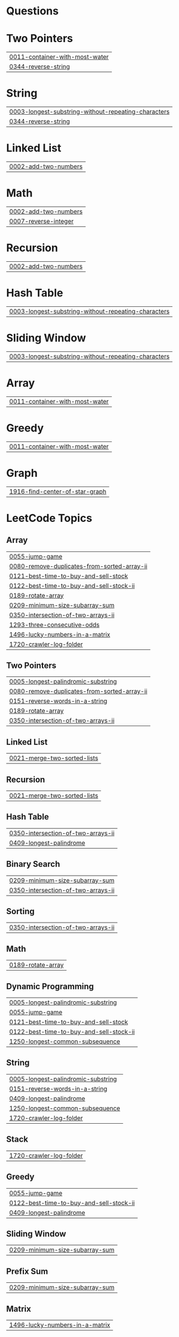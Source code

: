 # Questions


# Two Pointers
|  |
| ------- |
| [0011-container-with-most-water](https://github.com/AshrafAlii/Questions/tree/master/0011-container-with-most-water) |
| [0344-reverse-string](https://github.com/AshrafAlii/Questions/tree/master/0344-reverse-string) |
# String
|  |
| ------- |
| [0003-longest-substring-without-repeating-characters](https://github.com/AshrafAlii/Questions/tree/master/0003-longest-substring-without-repeating-characters) |
| [0344-reverse-string](https://github.com/AshrafAlii/Questions/tree/master/0344-reverse-string) |
# Linked List
|  |
| ------- |
| [0002-add-two-numbers](https://github.com/AshrafAlii/Questions/tree/master/0002-add-two-numbers) |
# Math
|  |
| ------- |
| [0002-add-two-numbers](https://github.com/AshrafAlii/Questions/tree/master/0002-add-two-numbers) |
| [0007-reverse-integer](https://github.com/AshrafAlii/Questions/tree/master/0007-reverse-integer) |
# Recursion
|  |
| ------- |
| [0002-add-two-numbers](https://github.com/AshrafAlii/Questions/tree/master/0002-add-two-numbers) |
# Hash Table
|  |
| ------- |
| [0003-longest-substring-without-repeating-characters](https://github.com/AshrafAlii/Questions/tree/master/0003-longest-substring-without-repeating-characters) |
# Sliding Window
|  |
| ------- |
| [0003-longest-substring-without-repeating-characters](https://github.com/AshrafAlii/Questions/tree/master/0003-longest-substring-without-repeating-characters) |
# Array
|  |
| ------- |
| [0011-container-with-most-water](https://github.com/AshrafAlii/Questions/tree/master/0011-container-with-most-water) |
# Greedy
|  |
| ------- |
| [0011-container-with-most-water](https://github.com/AshrafAlii/Questions/tree/master/0011-container-with-most-water) |
# Graph
|  |
| ------- |
| [1916-find-center-of-star-graph](https://github.com/AshrafAlii/Questions/tree/master/1916-find-center-of-star-graph) |
<!---LeetCode Topics Start-->
# LeetCode Topics
## Array
|  |
| ------- |
| [0055-jump-game](https://github.com/AshrafAlii/Questions/tree/master/0055-jump-game) |
| [0080-remove-duplicates-from-sorted-array-ii](https://github.com/AshrafAlii/Questions/tree/master/0080-remove-duplicates-from-sorted-array-ii) |
| [0121-best-time-to-buy-and-sell-stock](https://github.com/AshrafAlii/Questions/tree/master/0121-best-time-to-buy-and-sell-stock) |
| [0122-best-time-to-buy-and-sell-stock-ii](https://github.com/AshrafAlii/Questions/tree/master/0122-best-time-to-buy-and-sell-stock-ii) |
| [0189-rotate-array](https://github.com/AshrafAlii/Questions/tree/master/0189-rotate-array) |
| [0209-minimum-size-subarray-sum](https://github.com/AshrafAlii/Questions/tree/master/0209-minimum-size-subarray-sum) |
| [0350-intersection-of-two-arrays-ii](https://github.com/AshrafAlii/Questions/tree/master/0350-intersection-of-two-arrays-ii) |
| [1293-three-consecutive-odds](https://github.com/AshrafAlii/Questions/tree/master/1293-three-consecutive-odds) |
| [1496-lucky-numbers-in-a-matrix](https://github.com/AshrafAlii/Questions/tree/master/1496-lucky-numbers-in-a-matrix) |
| [1720-crawler-log-folder](https://github.com/AshrafAlii/Questions/tree/master/1720-crawler-log-folder) |
## Two Pointers
|  |
| ------- |
| [0005-longest-palindromic-substring](https://github.com/AshrafAlii/Questions/tree/master/0005-longest-palindromic-substring) |
| [0080-remove-duplicates-from-sorted-array-ii](https://github.com/AshrafAlii/Questions/tree/master/0080-remove-duplicates-from-sorted-array-ii) |
| [0151-reverse-words-in-a-string](https://github.com/AshrafAlii/Questions/tree/master/0151-reverse-words-in-a-string) |
| [0189-rotate-array](https://github.com/AshrafAlii/Questions/tree/master/0189-rotate-array) |
| [0350-intersection-of-two-arrays-ii](https://github.com/AshrafAlii/Questions/tree/master/0350-intersection-of-two-arrays-ii) |
## Linked List
|  |
| ------- |
| [0021-merge-two-sorted-lists](https://github.com/AshrafAlii/Questions/tree/master/0021-merge-two-sorted-lists) |
## Recursion
|  |
| ------- |
| [0021-merge-two-sorted-lists](https://github.com/AshrafAlii/Questions/tree/master/0021-merge-two-sorted-lists) |
## Hash Table
|  |
| ------- |
| [0350-intersection-of-two-arrays-ii](https://github.com/AshrafAlii/Questions/tree/master/0350-intersection-of-two-arrays-ii) |
| [0409-longest-palindrome](https://github.com/AshrafAlii/Questions/tree/master/0409-longest-palindrome) |
## Binary Search
|  |
| ------- |
| [0209-minimum-size-subarray-sum](https://github.com/AshrafAlii/Questions/tree/master/0209-minimum-size-subarray-sum) |
| [0350-intersection-of-two-arrays-ii](https://github.com/AshrafAlii/Questions/tree/master/0350-intersection-of-two-arrays-ii) |
## Sorting
|  |
| ------- |
| [0350-intersection-of-two-arrays-ii](https://github.com/AshrafAlii/Questions/tree/master/0350-intersection-of-two-arrays-ii) |
## Math
|  |
| ------- |
| [0189-rotate-array](https://github.com/AshrafAlii/Questions/tree/master/0189-rotate-array) |
## Dynamic Programming
|  |
| ------- |
| [0005-longest-palindromic-substring](https://github.com/AshrafAlii/Questions/tree/master/0005-longest-palindromic-substring) |
| [0055-jump-game](https://github.com/AshrafAlii/Questions/tree/master/0055-jump-game) |
| [0121-best-time-to-buy-and-sell-stock](https://github.com/AshrafAlii/Questions/tree/master/0121-best-time-to-buy-and-sell-stock) |
| [0122-best-time-to-buy-and-sell-stock-ii](https://github.com/AshrafAlii/Questions/tree/master/0122-best-time-to-buy-and-sell-stock-ii) |
| [1250-longest-common-subsequence](https://github.com/AshrafAlii/Questions/tree/master/1250-longest-common-subsequence) |
## String
|  |
| ------- |
| [0005-longest-palindromic-substring](https://github.com/AshrafAlii/Questions/tree/master/0005-longest-palindromic-substring) |
| [0151-reverse-words-in-a-string](https://github.com/AshrafAlii/Questions/tree/master/0151-reverse-words-in-a-string) |
| [0409-longest-palindrome](https://github.com/AshrafAlii/Questions/tree/master/0409-longest-palindrome) |
| [1250-longest-common-subsequence](https://github.com/AshrafAlii/Questions/tree/master/1250-longest-common-subsequence) |
| [1720-crawler-log-folder](https://github.com/AshrafAlii/Questions/tree/master/1720-crawler-log-folder) |
## Stack
|  |
| ------- |
| [1720-crawler-log-folder](https://github.com/AshrafAlii/Questions/tree/master/1720-crawler-log-folder) |
## Greedy
|  |
| ------- |
| [0055-jump-game](https://github.com/AshrafAlii/Questions/tree/master/0055-jump-game) |
| [0122-best-time-to-buy-and-sell-stock-ii](https://github.com/AshrafAlii/Questions/tree/master/0122-best-time-to-buy-and-sell-stock-ii) |
| [0409-longest-palindrome](https://github.com/AshrafAlii/Questions/tree/master/0409-longest-palindrome) |
## Sliding Window
|  |
| ------- |
| [0209-minimum-size-subarray-sum](https://github.com/AshrafAlii/Questions/tree/master/0209-minimum-size-subarray-sum) |
## Prefix Sum
|  |
| ------- |
| [0209-minimum-size-subarray-sum](https://github.com/AshrafAlii/Questions/tree/master/0209-minimum-size-subarray-sum) |
## Matrix
|  |
| ------- |
| [1496-lucky-numbers-in-a-matrix](https://github.com/AshrafAlii/Questions/tree/master/1496-lucky-numbers-in-a-matrix) |
<!---LeetCode Topics End-->